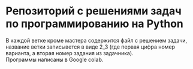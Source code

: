 # Репозиторий с решениями задач по программированию на Python
В каждой ветке кроме мастера содержится файл с решением задачи, название ветки записывется в виде 2_3 (где первая цифра номер варианта, а вторая номер задания из задачника).  
Программы написаны в Google colab.
